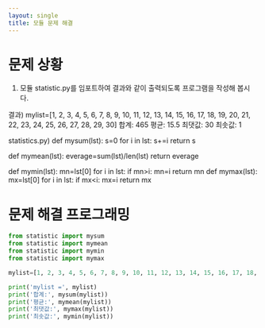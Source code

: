 ```yaml
---
layout: single
title: 모듈 문제 해결
---
```



# 문제 상황
1. 모듈 statistic.py를 임포트하여 결과와 같이 출력되도록 프로그램을 작성해 봅시다.

결과)
mylist=[1, 2, 3, 4, 5, 6, 7, 8, 9, 10, 11, 12, 13, 14, 15, 16, 17, 18, 19, 20, 21, 22, 23, 24, 25, 26, 27, 28, 29, 30]
합계: 465
평균: 15.5
최댓값: 30
최솟값: 1

statistics.py)
def mysum(lst):
s=0
for i in lst:
s+=i return s

def mymean(lst):
everage=sum(lst)/len(lst)
return everage

def mymin(lst):
mn=lst[0]
for i in lst:
if mn>i:
mn=i return mn
def mymax(lst):
mx=lst[0]
for i in lst:
if mx<i:
mx=i return mx


# 문제 해결 프로그래밍
~~~python
from statistic import mysum
from statistic import mymean
from statistic import mymin
from statistic import mymax

mylist=[1, 2, 3, 4, 5, 6, 7, 8, 9, 10, 11, 12, 13, 14, 15, 16, 17, 18, 19, 20, 21, 22, 23, 24, 25, 26, 27, 28, 29, 30]

print('mylist =', mylist)
print('합계:', mysum(mylist))
print('평균:', mymean(mylist))
print('최댓값:', mymax(mylist))
print('최솟값:', mymin(mylist))
~~~
